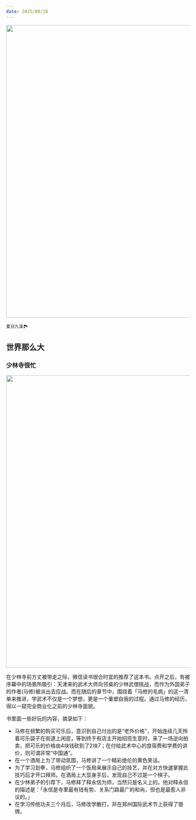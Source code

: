```yaml
---
date: 2025/08/18
---
```


<img src="/assets/20.jpg" width="800" />

<small>夏日九溪🏞️</small>

## 世界那么大
### 少林寺很忙
<img src="/assets/21.jpg" width="800" />

在少林寺前方丈被带走之际，微信读书很合时宜的推荐了这本书。点开之后，有被序幕中的场景所吸引：天津来的武术大师向邻桌的少林武僧挑战，而作为外国弟子的作者(马修)被派出去应战。而在随后的章节中，围绕着「马修的毛病」的这一清单来推进，学武术不仅是一个梦想，更是一个重塑自我的过程。通过马修的经历，得以一窥完全商业化之前的少林寺面貌。

书里面一些好玩的内容，摘录如下：

- 马修在频繁的购买可乐后，意识到自己付出的是“老外价格”，开始连续几天拎着可乐袋子在街道上闲逛，等到终于有店主开始招揽生意时，来了一场逆向拍卖，把可乐的价格由4块钱砍到了2块7；在付给武术中心的食宿费和学费的讲价，则可谓非常“中国通”。
- 在一个酒局上为了带动氛围，马修讲了一个精彩绝伦的黄色笑话。
- 为了学习划拳，马修组织了一个饭局来展示自己的技艺，并在对方快速掌握此技巧后才开口拜师。在酒局上大显身手后，发现自己不过是一个棋子。
- 在少林弟子的引荐下，马修拜了释永信为师，当然只是名义上的。他对释永信的描述是：「永信是寺里最有钱有势、关系门路最广的和尚，但也是最惹人非议的。」
- 在学习传统功夫三个月后，马修改学散打，并在郑州国际武术节上获得了银牌。